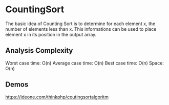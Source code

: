 # CountingSort

The basic idea of Counting Sort is to determine for each element x, the number of elements less than x. This informations can be used to place element x in
its position in the output array.

## Analysis Complexity

Worst   case time: O(n)
Average case time: O(n)
   Best case time: O(n)
   Space:          O(n)

## Demos

   https://ideone.com/thinkphp/coutingsortalgoritm
